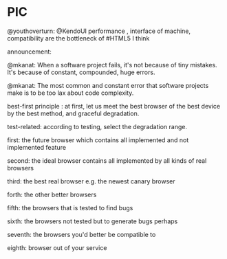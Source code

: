 PIC
===

@youthoverturn: @KendoUI performance , interface of machine, compatibility are the bottleneck of #HTML5 I think

announcement: 

@mkanat: When a software project fails, it's not because of tiny mistakes. It's because of constant, compounded, huge errors.

@mkanat: The most common and constant error that software projects make is to be too lax about code complexity.

best-first principle : at first, let us meet the best browser of the best device by the best method, and graceful degradation.

test-related: according to testing, select the degradation range.

first: the future browser which contains all implemented and not implemented feature

second: the ideal browser contains all implemented by all kinds of real browsers

third: the best real browser e.g. the newest canary browser

forth: the other better browsers 

fifth: the browsers that is tested to find bugs

sixth: the browsers not tested but to generate bugs perhaps 

seventh: the browsers you'd better be compatible to

eighth: browser out of your service



